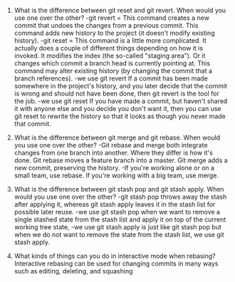 1. What is the difference between git reset and git revert. When would you use one over the other?
 -git revert = This command creates a new commit that undoes the changes from a previous commit. This command adds new history to the project (it doesn't modify existing history).
 -git reset = This command is a little more complicated. It actually does a couple of different things depending on how it is invoked. It modifies the index (the so-called "staging area"). Or it changes which commit a branch head is currently pointing at. This command may alter existing history (by changing the commit that a branch references).
 -we use git revert If a commit has been made somewhere in the project's history, and you later decide that the commit is wrong and should not have been done, then git revert is the tool for the job.
 -we use git reset If you have made a commit, but haven't shared it with anyone else and you decide you don't want it, then you can use git reset to rewrite the history so that it looks as though you never made that commit.

2. What is the difference between git merge and git rebase. When would you use one over the other?
 -Git rebase and merge both integrate changes from one branch into another. Where they differ is how it's done. Git rebase moves a feature branch into a master. Git merge adds a new commit, preserving the history.
 -If you're working alone or on a small team, use rebase. If you're working with a big team, use merge.

3. What is the difference between git stash pop and git stash apply. When would you use one over the other?
 -git stash pop throws away the stash after applying it, whereas git stash apply leaves it in the stash list for possible later reuse.
 -we use git stash pop when we want to remove a single stashed state from the stash list and apply it on top of the current working tree state,
 -we use git stash apply is just like git stash pop but when we do not want to remove the state from the stash list, we use git stash apply.

4. What kinds of things can you do in interactive mode when rebasing?
 Interactive rebasing can be used for changing commits in many ways such as editing, deleting, and squashing
